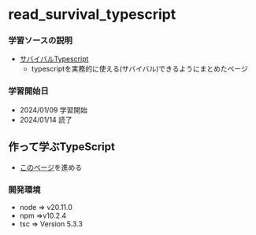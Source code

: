 # read_survival_typescript

### 学習ソースの説明

- [サバイバルTypescript](https://typescriptbook.jp/)
    - typescriptを実務的に使える(サバイバル)できるようにまとめたページ

### 学習開始日

- 2024/01/09 学習開始
- 2024/01/14 読了

## 作って学ぶTypeScript

- [このページ](https://typescriptbook.jp/tutorials)を進める

### 開発環境

- node => v20.11.0
- npm =>v10.2.4
- tsc => Version 5.3.3